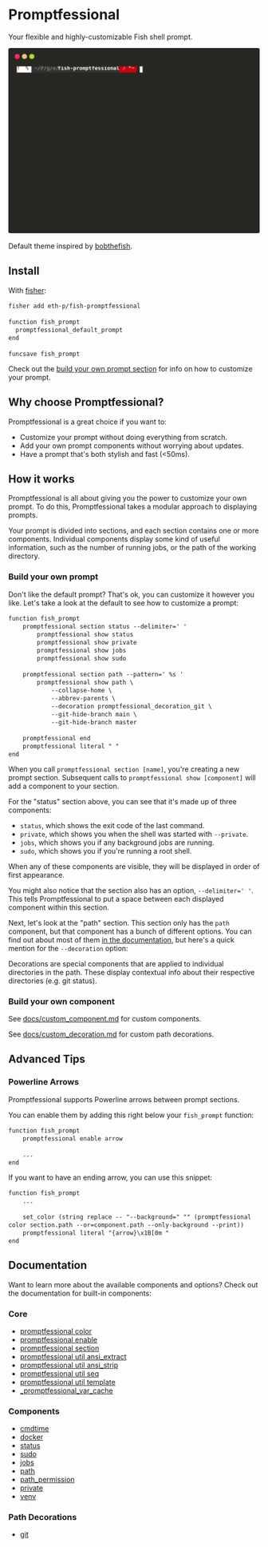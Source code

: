 # Promptfessional

Your flexible and highly-customizable Fish shell prompt.

![Screenshot](screenshot.svg)

Default theme inspired by [bobthefish](https://github.com/oh-my-fish/theme-bobthefish).


## Install

With [fisher](https://github.com/jorgebucaran/fisher):

```fish
fisher add eth-p/fish-promptfessional

function fish_prompt
  promptfessional_default_prompt
end

funcsave fish_prompt
```

Check out the [build your own prompt section](#build-your-own-prompt) for info on how to customize your prompt.


## Why choose Promptfessional?

Promptfessional is a great choice if you want to:

- Customize your prompt without doing everything from scratch.
- Add your own prompt components without worrying about updates.
- Have a prompt that's both stylish and fast (<50ms).

## How it works

Promptfessional is all about giving you the power to customize your own prompt. To do this, Promptfessional takes a modular approach to displaying prompts.

Your prompt is divided into sections, and each section contains one or more components. Individual components display some kind of useful information, such as the number of running jobs, or the path of the working directory.

### Build your own prompt

Don't like the default prompt? That's ok, you can customize it however you like. Let's take a look at the default to see how to customize a prompt:

```fish
function fish_prompt
    promptfessional section status --delimiter=' '
        promptfessional show status
        promptfessional show private
        promptfessional show jobs
        promptfessional show sudo

    promptfessional section path --pattern=' %s '
        promptfessional show path \
        	--collapse-home \
        	--abbrev-parents \
        	--decoration promptfessional_decoration_git \
        	--git-hide-branch main \
        	--git-hide-branch master 

    promptfessional end
    promptfessional literal " "
end
```

When you call `promptfessional section [name]`, you're creating a new prompt section. Subsequent calls to `promptfessional show [component]` will add a component to your section.

For the "status" section above, you can see that it's made up of three components:
- `status`, which shows the exit code of the last command.
- `private`, which shows you when the shell was started with `--private`.
- `jobs`, which shows you if any background jobs are running.
- `sudo`, which shows you if you're running a root shell.

When any of these components are visible, they will be displayed in order of first appearance.

You might also notice that the section also has an option, `--delimiter=' '`. This tells Promptfessional to put a space between each displayed component within this section.

Next, let's look at the "path" section. This section only has the `path` component, but that component has a bunch of different options. You can find out about most of them [in the documentation](#documentation), but here's a quick mention for the `--decoration` option:

Decorations are special components that are applied to individual directories in the path. These display contextual info about their respective directories (e.g. git status).

### Build your own component

See [docs/custom_component.md](docs/custom_component.md) for custom components.

See [docs/custom_decoration.md](docs/custom_decoration.md) for custom path decorations.

## Advanced Tips

### Powerline Arrows

Promptfessional supports Powerline arrows between prompt sections.

You can enable them by adding this right below your `fish_prompt` function:

```fish
function fish_prompt
    promptfessional enable arrow
    
    ...
end
```

If you want to have an ending arrow, you can use this snippet:

```fish
function fish_prompt
    ...
    
    set_color (string replace -- "--background=" "" (promptfessional color section.path --or=component.path --only-background --print))
    promptfessional literal "{arrow}\x1B[0m "
end
```

## Documentation

Want to learn more about the available components and options?
Check out the documentation for built-in components:

### Core

- [promptfessional color](docs/promptfessional_color.md)
- [promptfessional enable](docs/promptfessional_enable.md)
- [promptfessional section](docs/promptfessional_section.md)
- [promptfessional util ansi_extract](docs/promptfessional_util_ansi_extract.md)
- [promptfessional util ansi_strip](docs/promptfessional_util_ansi_strip.md)
- [promptfessional util seq](docs/promptfessional_util_seq.md)
- [promptfessional util template](docs/promptfessional_util_template.md)
- [_promptfessional_var_cache](docs/promptfessional_var_cache.md)

### Components

- [cmdtime](docs/component_cmdtime.md)
- [docker](docs/component_docker.md)
- [status](docs/component_status.md)
- [sudo](docs/component_sudo.md)
- [jobs](docs/component_jobs.md)
- [path](docs/component_path.md)
- [path_permission](docs/component_path_permission.md)
- [private](docs/component_private.md)
- [venv](docs/component_venv.md)

### Path Decorations

- [git](docs/decoration_git.md)
